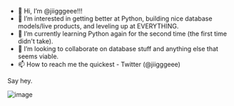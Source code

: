 - 👋 Hi, I’m @jiigggeee!!!
- 👀 I’m interested in getting better at Python, building nice database models/live products, and leveling up at EVERYTHING.
- 🌱 I’m currently learning Python again for the second time (the first time didn't take).
- 💞️ I’m looking to collaborate on database stuff and anything else that seems viable.
- 📫 How to reach me the quickest - Twitter (@jiigggeee)

Say hey. 

![image](https://user-images.githubusercontent.com/95113407/143666519-e5bab135-4fa0-49ee-abbe-225224b53f67.png)


<!---
jiigggeee/jiigggeee is a ✨ special ✨ repository because its `README.md` (this file) appears on your GitHub profile.
You can click the Preview link to take a look at your changes.
--->

